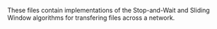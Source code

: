 These files contain implementations of the Stop-and-Wait and Sliding Window algorithms for transfering files across a network.
